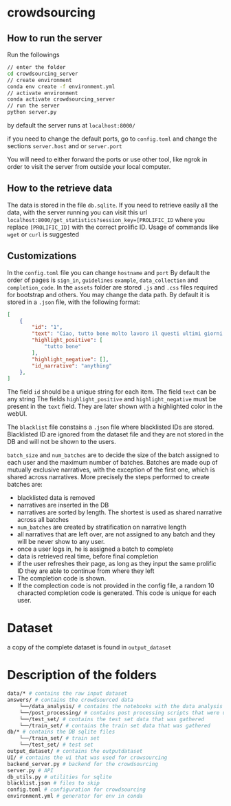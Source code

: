 # crowdsourcing

## How to run the server

Run the followings
```bash
// enter the folder
cd crowdsourcing_server
// create environment
conda env create -f environment.yml
// activate environment
conda activate crowdsourcing_server
// run the server
python server.py
```

by default the server runs at `localhost:8000/`

if you need to change the default ports, go to `config.toml` and change the sections `server.host` and or `server.port`

You will need to either forward the ports or use other tool, like ngrok in order to visit the server from outside your local computer.

## How to the retrieve data

The data is stored in the file `db.sqlite`. If you need to retrieve easily all the data, with the server running you can visit this url `localhost:8000/get_statistics?session_key=[PROLIFIC_ID` where you replace `[PROLIFIC_ID]` with the correct prolific ID.
Usage of commands like `wget` or `curl` is suggested

## Customizations

In the `config.toml` file you can change `hostname` and `port`
By default the order of pages is `sign_in`, `guidelines` `example`, `data_collection` and `completion_code`.
In the `assets` folder are stored `.js` and `.css` files required for bootstrap and others.
You may change the data path. By default it is stored in a `.json` file, with the following format:
```json
[
    {
        "id": "1",
        "text": "Ciao, tutto bene molto lavoro il questi ultimi giorni. ",
        "highlight_positive": [
            "tutto bene"
        ],
        "highlight_negative": [],
        "id_narrative": "anything"
    },
]
```
The field `id` should be a unique string for each item.
The field `text` can be any string
The fields `highlight_positive` and  `highlight_negative` must be present in the `text` field. They are later shown with a highlighted color in the webUI.

The `blacklist` file constains a `.json` file where blacklisted IDs are stored. Blacklisted ID are ignored from the dataset file and they are not stored in the DB and will not be shown to the users.

`batch_size` and `num_batches` are to decide the size of the batch assigned to each user and the maximum number of batches. Batches are made oup of mutually exclusive narratives, with the exception of the first one, which is shared across narratives. 
More precisely the steps performed to create batches are:
- blacklisted data is removed
- narratives are inserted in the DB
- narratives are sorted by length. The shortest is used as shared narrative across all batches
- `num_batches` are created by stratification on narrative length
- all narratives that are left over, are not assigned to any batch and they will be never show to any user.
- once a user logs in, he is assigned a batch to complete
- data is retrieved real time, before final completion
- if the user refreshes their page, as long as they input the same prolific ID they are able to continue from where they left
- The completion code is shown.
- If the complection code is not provided in the config file, a random 10 characted completion code is generated. This code is unique for each user. 

# Dataset

a copy of the complete dataset is found in `output_dataset`
# Description of the folders

```bash
data/* # contains the raw input dataset
answers/ # contains the crowdsourced data
    └──/data_analysis/ # contains the notebooks with the data analysis
    └──/post_processing/ # contains post processing scripts that were used
    └──/test_set/ # contains the test set data that was gathered
    └──/train_set/ # contains the train set data that was gathered
db/* # contains the DB sqlite files 
    └──/train_set/ # train set
    └──/test_set/ # test set
output_dataset/ # contains the outputdataset
UI/ # contains the ui that was used for crowsourcing
backend_server.py # backend for the crowdsourcing 
server.py # API 
db_utils.py # utilities for sqlite
blacklist.json # files to skip
config.toml # configuration for crowdsourcing
environment.yml # generator for env in conda
```
